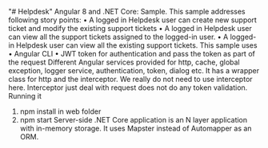 "# Helpdesk"
Angular 8 and .NET Core: Sample. This sample addresses following story points:
•	A logged in Helpdesk user can create new support ticket and modify the existing support tickets 
•	A logged in Helpdesk user can view all the support tickets assigned to the logged-in user. 
•	A logged-in Helpdesk user can view all the existing support tickets.
This sample uses 
•	Angular CLI 
•	JWT token for authentication and pass the token as part of the request 
Different Angular services provided for http, cache, global exception, logger service, authentication, token, dialog etc. It has a wrapper class for http and the interceptor. We really do not need to use interceptor here. Interceptor just deal with request does not do any token validation.
Running it
1.	npm install in web folder
2.	npm start
Server-side .NET Core application is an N layer application with in-memory storage. It uses Mapster instead of Automapper as an ORM.
